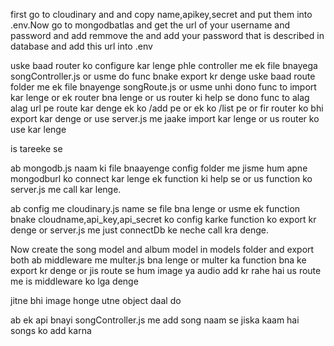 first go to cloudinary and and copy name,apikey,secret and put them into .env.Now go to mongodbatlas and get the url of your username and password and add remmove the <password> and add your password that is described in database and add this url into .env

uske baad router ko configure kar lenge phle controller me ek file bnayega songController.js or usme do func bnake export kr denge uske baad route folder me ek file bnayenge songRoute.js or usme unhi dono func to import kar lenge or ek router bna lenge or us router ki help se dono func to alag alag url pe route kar denge ek ko /add pe or ek ko /list pe or fir router ko bhi export kar denge or use server.js me jaake import kar lenge or us router ko use kar lenge 
<!-- app.use('/api/song',songRouter) --> is tareeke se 

ab mongodb.js naam ki file bnaayenge config folder me jisme hum apne mongodburl ko connect kar lenge ek function ki help se or us function ko server.js me call kar lenge.

ab config me cloudinary.js name se file bna lenge or usme ek function bnake cloudname,api_key,api_secret ko config karke function ko export kr denge or server.js me just connectDb ke neche call kra denge.

Now create the song model and album model in models folder and export both
ab middleware me multer.js bna lenge or multer ka function bna ke export kr denge or jis route se hum image ya audio add kr rahe hai us route me is middleware ko lga denge
<!-- for ex--songRouter.post('/add',upload.fields([{name:'image',maxCount:1},{name:'audio',maxCount:1}]),addSong) --> jitne bhi image honge utne object daal do 

ab ek api bnayi songController.js me add song naam se jiska kaam hai songs ko add karna